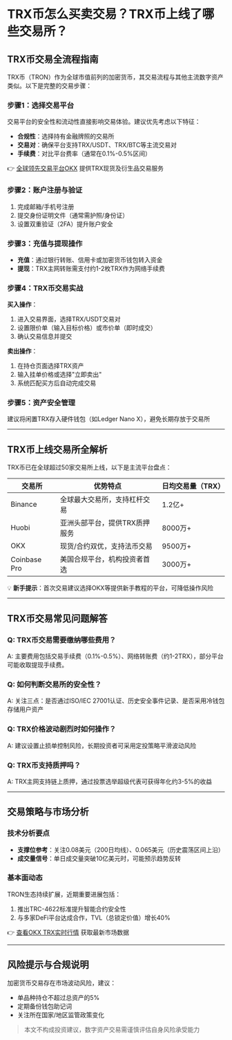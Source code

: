 # TRX币怎么买卖交易？TRX币上线了哪些交易所？

## TRX币交易全流程指南  
TRX币（TRON）作为全球市值前列的加密货币，其交易流程与其他主流数字资产类似。以下是完整的交易步骤：  

### 步骤1：选择交易平台  
交易平台的安全性和流动性直接影响交易体验。建议优先考虑以下特征：  
- **合规性**：选择持有金融牌照的交易所  
- **交易对**：确保平台支持TRX/USDT、TRX/BTC等主流交易对  
- **手续费**：对比平台费率（通常在0.1%-0.5%区间）  

👉 [全球领先交易平台OKX](https://bit.ly/okx-bonus) 提供TRX现货及衍生品交易服务  

### 步骤2：账户注册与验证  
1. 完成邮箱/手机号注册  
2. 提交身份证明文件（通常需护照/身份证）  
3. 设置双重验证（2FA）提升账户安全  

### 步骤3：充值与提现操作  
- **充值**：通过银行转账、信用卡或加密货币钱包转入资金  
- **提现**：TRX主网转账需支付约1-2枚TRX作为网络手续费  

### 步骤4：TRX币交易实战  
**买入操作**：  
1. 进入交易界面，选择TRX/USDT交易对  
2. 设置限价单（输入目标价格）或市价单（即时成交）  
3. 确认交易信息并提交  

**卖出操作**：  
1. 在持仓页面选择TRX资产  
2. 输入挂单价格或选择"立即卖出"  
3. 系统匹配买方后自动完成交易  

### 步骤5：资产安全管理  
建议将闲置TRX存入硬件钱包（如Ledger Nano X），避免长期存放于交易所  

---

## TRX币上线交易所全解析  
TRX币已在全球超过50家交易所上线，以下是主流平台盘点：  

| 交易所 | 优势特点 | 日均交易量（TRX） |  
|--------|----------|------------------|  
| Binance | 全球最大交易所，支持杠杆交易 | 1.2亿+ |  
| Huobi | 亚洲头部平台，提供TRX质押服务 | 8000万+ |  
| OKX | 现货/合约双优，支持法币交易 | 9500万+ |  
| Coinbase Pro | 美国合规平台，机构投资者首选 | 3000万+ |  

💡 **新手提示**：首次交易建议选择OKX等提供新手教程的平台，可降低操作风险  

---

## TRX币交易常见问题解答  

### Q: TRX币交易需要缴纳哪些费用？  
A: 主要费用包括交易手续费（0.1%-0.5%）、网络转账费（约1-2TRX），部分平台可能收取提现手续费。  

### Q: 如何判断交易所的安全性？  
A: 关注三点：是否通过ISO/IEC 27001认证、历史安全事件记录、是否采用冷钱包存储用户资产  

### Q: TRX价格波动剧烈时如何操作？  
A: 建议设置止损单控制风险，长期投资者可采用定投策略平滑波动风险  

### Q: TRX币支持质押吗？  
A: TRX主网支持链上质押，通过投票选举超级代表可获得年化约3-5%的收益  

---

## 交易策略与市场分析  

### 技术分析要点  
- **支撑位参考**：关注0.08美元（200日均线）、0.065美元（历史震荡区间上沿）  
- **成交量信号**：单日成交量突破10亿美元时，可能预示趋势反转  

### 基本面动态  
TRON生态持续扩展，近期重要进展包括：  
1. 推出TRC-4622标准提升智能合约安全性  
2. 与多家DeFi平台达成合作，TVL（总锁定价值）增长40%  

👉 [查看OKX TRX实时行情](https://bit.ly/okx-bonus) 获取最新市场数据  

---

## 风险提示与合规说明  
加密货币交易存在市场波动风险，建议：  
- 单品种持仓不超过总资产的5%  
- 定期备份钱包助记词  
- 关注所在国家/地区监管政策变化  

> 本文不构成投资建议，数字资产交易需谨慎评估自身风险承受能力  
